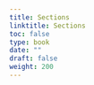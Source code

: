 ```yaml
---
title: Sections
linktitle: Sections
toc: false
type: book
date: ""
draft: false
weight: 200
---
```

